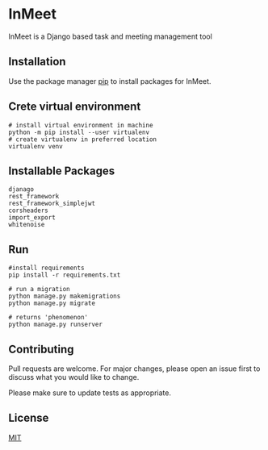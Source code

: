 # InMeet

InMeet is a Django based task and meeting management tool

## Installation

Use the package manager [pip](https://pip.pypa.io/en/stable/) to install packages for InMeet.

## Crete virtual environment

```virtualenv
# install virtual environment in machine
python -m pip install --user virtualenv
# create virtualenv in preferred location
virtualenv venv
```

## Installable Packages

```
djanago
rest_framework
rest_framework_simplejwt
corsheaders
import_export
whitenoise
```

## Run

```
#install requirements
pip install -r requirements.txt

# run a migration
python manage.py makemigrations
python manage.py migrate

# returns 'phenomenon'
python manage.py runserver
```

## Contributing

Pull requests are welcome. For major changes, please open an issue first to discuss what you would like to change.

Please make sure to update tests as appropriate.

## License

[MIT](https://choosealicense.com/licenses/mit/)